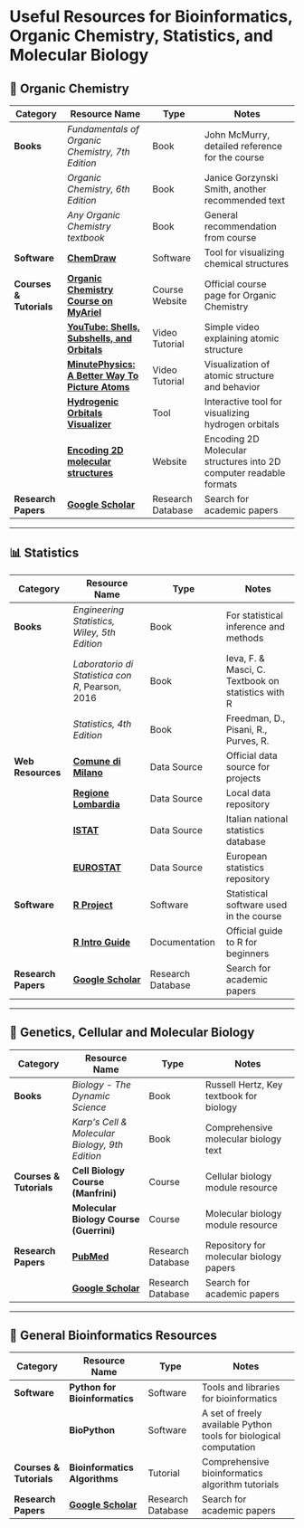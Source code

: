 # Useful Resources for Bioinformatics, Organic Chemistry, Statistics, and Molecular Biology

## 🔬 Organic Chemistry

| **Category**             | **Resource Name**                                  | **Type**              | **Notes**                                      |
|--------------------------|----------------------------------------------------|-----------------------|------------------------------------------------|
| **Books**                | *Fundamentals of Organic Chemistry, 7th Edition*   | Book                  | John McMurry, detailed reference for the course |
|                          | *Organic Chemistry, 6th Edition*                   | Book                  | Janice Gorzynski Smith, another recommended text|
|                          | *Any Organic Chemistry textbook*                   | Book                  | General recommendation from course             |
| **Software**              | [**ChemDraw**](https://www.perkinelmer.com/category/chemdraw) | Software | Tool for visualizing chemical structures       |
| **Courses & Tutorials**   | [**Organic Chemistry Course on MyAriel**](https://myariel.unimi.it/course/view.php?id=4257) | Course Website | Official course page for Organic Chemistry     |
|                          | [**YouTube: Shells, Subshells, and Orbitals**](https://www.youtube.com/watch?v=UDmrRWeFWwU) | Video Tutorial | Simple video explaining atomic structure       |
|                          | [**MinutePhysics: A Better Way To Picture Atoms**](https://www.youtube.com/watch?v=W2Xb2GFK2yc) | Video Tutorial | Visualization of atomic structure and behavior |
|                          | [**Hydrogenic Orbitals Visualizer**](https://al2me6.github.io/evanescence/) | Tool | Interactive tool for visualizing hydrogen orbitals |
|                           | [**Encoding 2D molecular structures**](https://www.drugdesign.org/chapters/encoding-molecules/) | Website | Encoding 2D Molecular structures into 2D computer readable formats | 
| **Research Papers**       | [**Google Scholar**](https://scholar.google.com)   | Research Database     | Search for academic papers                     |

---

## 📊 Statistics

| **Category**             | **Resource Name**                                  | **Type**              | **Notes**                                      |
|--------------------------|----------------------------------------------------|-----------------------|------------------------------------------------|
| **Books**                | *Engineering Statistics, Wiley, 5th Edition*       | Book                  | For statistical inference and methods          |
|                          | *Laboratorio di Statistica con R*, Pearson, 2016   | Book                  | Ieva, F. & Masci, C. Textbook on statistics with R |
|                          | *Statistics, 4th Edition*                          | Book                  | Freedman, D., Pisani, R., Purves, R.            |
| **Web Resources**         | [**Comune di Milano**](http://dati.comune.milano.it/) | Data Source        | Official data source for projects              |
|                          | [**Regione Lombardia**](https://www.dati.lombardia.it/) | Data Source      | Local data repository                          |
|                          | [**ISTAT**](http://www.istat.it/it/prodotti/banche-dati) | Data Source       | Italian national statistics database           |
|                          | [**EUROSTAT**](http://ec.europa.eu/eurostat/data/database) | Data Source   | European statistics repository                 |
| **Software**              | [**R Project**](https://www.r-project.org)         | Software              | Statistical software used in the course        |
|                          | [**R Intro Guide**](https://cran.r-project.org/doc/manuals/r-release/R-intro.pdf) | Documentation | Official guide to R for beginners              |
| **Research Papers**       | [**Google Scholar**](https://scholar.google.com)   | Research Database     | Search for academic papers                     |

---

## 🧬 Genetics, Cellular and Molecular Biology

| **Category**             | **Resource Name**                                  | **Type**              | **Notes**                                      |
|--------------------------|----------------------------------------------------|-----------------------|------------------------------------------------|
| **Books**                | *Biology - The Dynamic Science*                    | Book                  | Russell Hertz, Key textbook for biology        |
|                          | *Karp's Cell & Molecular Biology, 9th Edition*     | Book                  | Comprehensive molecular biology text           |
| **Courses & Tutorials**   | **Cell Biology Course (Manfrini)**                 | Course                | Cellular biology module resource               |
|                          | **Molecular Biology Course (Guerrini)**            | Course                | Molecular biology module resource              |
| **Research Papers**       | [**PubMed**](https://pubmed.ncbi.nlm.nih.gov/)     | Research Database     | Repository for molecular biology papers        |
|                          | [**Google Scholar**](https://scholar.google.com)   | Research Database     | Search for academic papers                     |

---

## 🧠 General Bioinformatics Resources

| **Category**             | **Resource Name**                                  | **Type**              | **Notes**                                      |
|--------------------------|----------------------------------------------------|-----------------------|------------------------------------------------|
| **Software**              | **Python for Bioinformatics**                      | Software              | Tools and libraries for bioinformatics         |
|                          | **BioPython**                                      | Software              | A set of freely available Python tools for biological computation |
| **Courses & Tutorials**   | **Bioinformatics Algorithms**                      | Tutorial              | Comprehensive bioinformatics algorithm tutorials |
| **Research Papers**       | [**Google Scholar**](https://scholar.google.com)   | Research Database     | Search for academic papers                     |